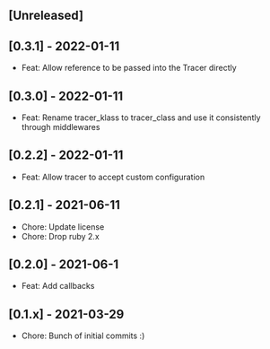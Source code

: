 ## [Unreleased]

## [0.3.1] - 2022-01-11

- Feat: Allow reference to be passed into the Tracer directly

## [0.3.0] - 2022-01-11

- Feat: Rename tracer_klass to tracer_class and use it consistently through middlewares

## [0.2.2] - 2022-01-11

- Feat: Allow tracer to accept custom configuration

## [0.2.1] - 2021-06-11

- Chore: Update license
- Chore: Drop ruby 2.x

## [0.2.0] - 2021-06-1

- Feat: Add callbacks

## [0.1.x] - 2021-03-29

- Chore: Bunch of initial commits :)